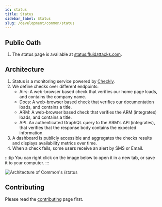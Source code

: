 ```yaml
---
id: status
title: Status
sidebar_label: Status
slug: /development/common/status
---
```


## Public Oath

1. The status page is available at
   [status.fluidattacks.com](https://status.fluidattacks.com).

## Architecture

1. Status is a monitoring service
   powered by [Checkly](https://www.checklyhq.com).
1. We define checks over different endpoints:
   - Airs: A web-browser based check
     that verifies our home page loads,
     and contains the company name.
   - Docs: A web-browser based check
     that verifies our documentation loads,
     and contains a title.
   - ARM: A web-browser based check
     that verifies the ARM (integrates) loads,
     and contains a title.
   - API: An authenticated GraphQL query to the ARM's API (integrates),
     that verifies that the response body
     contains the expected information.
1. A dashboard is publicly accessible
   and aggregates the checks results
   and displays availability metrics over time.
1. When a check fails,
   some users receive an alert by SMS or Email.

:::tip
You can right click on the image below
to open it in a new tab,
or save it to your computer.
:::

![Architecture of Common's /status](./status-arch.dot.svg)

## Contributing

Please read the
[contributing](/development/contributing) page first.

